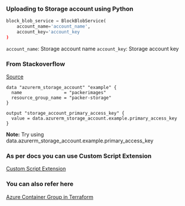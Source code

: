 ### Uploading to Storage account using Python

```Python
block_blob_service = BlockBlobService(
    account_name='account_name',
    account_key='account_key
)
```
`account_name`: Storage account name
`account_key`: Storage account key

### From Stackoverflow 

[Source](https://stackoverflow.com/questions/61487550/get-access-key-from-azure-file-share-terraform)
```
data "azurerm_storage_account" "example" {
  name                = "packerimages"
  resource_group_name = "packer-storage"
}

output "storage_account_primary_access_key" {
  value = data.azurerm_storage_account.example.primary_access_key
}
```
**Note:** Try using data.azurerm_storage_account.example.primary_access_key


### As per docs you can use Custom Script Extension

[Custom Script Extension](https://docs.microsoft.com/en-us/previous-versions/azure/virtual-machines/scripts/virtual-machines-linux-cli-sample-create-vm-nginx?toc=%2Fcli%2Fazure%2Ftoc.json)

### You can also refer here

[Azure Container Group in Terraform](https://registry.terraform.io/providers/hashicorp/azurerm/latest/docs/resources/container_group)